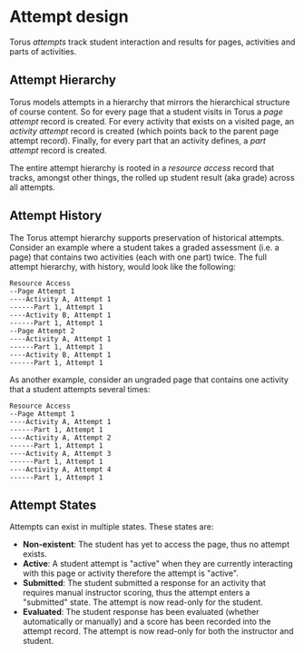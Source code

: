 # Attempt design

Torus _attempts_ track student interaction and results for pages, activities and parts of activities.

## Attempt Hierarchy

Torus models attempts in a hierarchy that mirrors the hierarchical
structure of course content. So for every
page that a student visits in Torus a _page attempt_ record is created.
For every activity that exists on a visited page, an _activity
attempt_ record is created (which points back to the parent page attempt
record). Finally, for every part that an activity defines, a _part attempt_
record is created.

The entire attempt hierarchy is rooted in a _resource access_ record
that tracks, amongst other things, the rolled up student result (aka grade)
across all attempts.

## Attempt History

The Torus attempt hierarchy supports preservation of
historical attempts. Consider an example where a student takes a graded
assessment (i.e. a page) that contains two activities (each with one part) twice. The full
attempt hierarchy, with history, would look like the following:

```
Resource Access
--Page Attempt 1
----Activity A, Attempt 1
------Part 1, Attempt 1
----Activity B, Attempt 1
------Part 1, Attempt 1
--Page Attempt 2
----Activity A, Attempt 1
------Part 1, Attempt 1
----Activity B, Attempt 1
------Part 1, Attempt 1
```

As another example, consider an ungraded page that contains one activity
that a student attempts several times:

```
Resource Access
--Page Attempt 1
----Activity A, Attempt 1
------Part 1, Attempt 1
----Activity A, Attempt 2
------Part 1, Attempt 1
----Activity A, Attempt 3
------Part 1, Attempt 1
----Activity A, Attempt 4
------Part 1, Attempt 1
```

## Attempt States

Attempts can exist in multiple states. These states are:

- **Non-existent**: The student has yet to access the page, thus no attempt exists.
- **Active**: A student attempt is "active" when they are currently interacting
  with this page or activity therefore the attempt is "active".
- **Submitted**: The student submitted a response for an activity that requires manual
  instructor scoring, thus the attempt enters a "submitted" state. The attempt is now
  read-only for the student.
- **Evaluated**: The student response has been evaluated (whether automatically or manually) and a score has been recorded into the attempt record. The attempt is now read-only for both the instructor and student.
